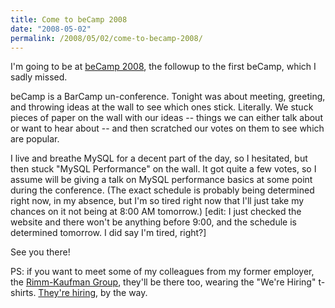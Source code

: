```yaml
---
title: Come to beCamp 2008
date: "2008-05-02"
permalink: /2008/05/02/come-to-becamp-2008/
---
```

I'm going to be at [beCamp 2008][1], the followup to the first beCamp, which I sadly missed.

beCamp is a BarCamp un-conference. Tonight was about meeting, greeting, and throwing ideas at the wall to see which ones stick. Literally. We stuck pieces of paper on the wall with our ideas -- things we can either talk about or want to hear about -- and then scratched our votes on them to see which are popular.

I live and breathe MySQL for a decent part of the day, so I hesitated, but then stuck "MySQL Performance" on the wall. It got quite a few votes, so I assume will be giving a talk on MySQL performance basics at some point during the conference. (The exact schedule is probably being determined right now, in my absence, but I'm so tired right now that I'll just take my chances on it not being at 8:00 AM tomorrow.) [edit: I just checked the website and there won't be anything before 9:00, and the schedule is determined tomorrow. I did say I'm tired, right?]

See you there!

PS: if you want to meet some of my colleagues from my former employer, the [Rimm-Kaufman Group][2], they'll be there too, wearing the "We're Hiring" t-shirts. [They're hiring][3], by the way.

 [1]: http://barcamp.org/beCamp2008
 [2]: http://www.rimmkaufman.com/
 [3]: http://www.rkgjobs.com/
